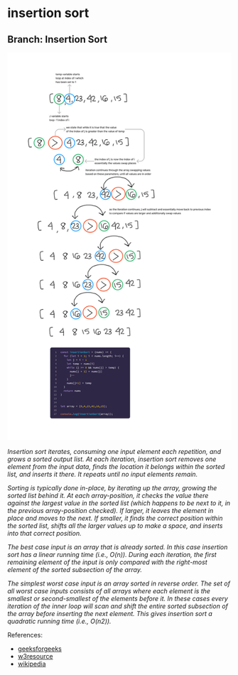# insertion sort

## Branch: Insertion Sort

![insertion sort](./insertion-sort.png)

*Insertion sort iterates, consuming one input element each repetition, and grows a sorted output list. At each iteration, insertion sort removes one element from the input data, finds the location it belongs within the sorted list, and inserts it there. It repeats until no input elements remain.*

*Sorting is typically done in-place, by iterating up the array, growing the sorted list behind it. At each array-position, it checks the value there against the largest value in the sorted list (which happens to be next to it, in the previous array-position checked). If larger, it leaves the element in place and moves to the next. If smaller, it finds the correct position within the sorted list, shifts all the larger values up to make a space, and inserts into that correct position.*

*The best case input is an array that is already sorted. In this case insertion sort has a linear running time (i.e., O(n)). During each iteration, the first remaining element of the input is only compared with the right-most element of the sorted subsection of the array.*

*The simplest worst case input is an array sorted in reverse order. The set of all worst case inputs consists of all arrays where each element is the smallest or second-smallest of the elements before it. In these cases every iteration of the inner loop will scan and shift the entire sorted subsection of the array before inserting the next element. This gives insertion sort a quadratic running time (i.e., O(n2)).*

References:

- [geeksforgeeks](https://www.geeksforgeeks.org/insertion-sort/)
- [w3resource](https://www.w3resource.com/csharp-exercises/searching-and-sorting-algorithm/searching-and-sorting-algorithm-exercise-6.php)
- [wikipedia](https://en.wikipedia.org/wiki/Insertion_sort)
